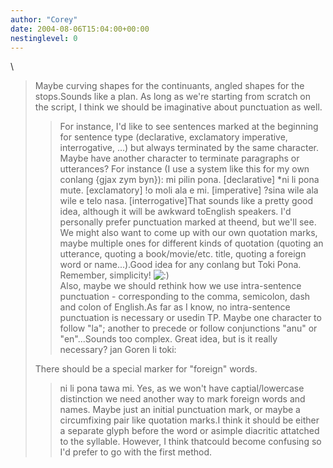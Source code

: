 ```yaml
---
author: "Corey"
date: 2004-08-06T15:04:00+00:00
nestinglevel: 0
---
```

\
> Maybe curving shapes for the continuants, angled shapes for the
>stops.Sounds like a plan.
> As long as we're starting from scratch on the script,
> I think we should be imaginative about punctuation as well.
>> For instance, I'd like to see sentences marked at the
> beginning for sentence type (declarative, exclamatory
> imperative, interrogative, ...) but always terminated
> by the same character. Maybe have another character
> to terminate paragraphs or utterances?
>> For instance (I use a system like this for my
> own conlang {gjax zym byn}):
>> mi pilin pona. \[declarative\]
>> \*ni li pona mute. \[exclamatory\]
>> !o moli ala e mi. \[imperative\]
>> ?sina wile ala wile e telo nasa. \[interrogative\]That sounds like a pretty good idea, although it will be awkward toEnglish speakers. I'd personally prefer punctuation marked at theend, but we'll see.
> We might also want to come up with our own
> quotation marks, maybe multiple ones
> for different kinds of quotation
> (quoting an utterance, quoting a book/movie/etc. title,
> quoting a foreign word or name...).Good idea for any conlang but Toki Pona. Remember, simplicity! ![:)](images/smilies/icon_e_smile.gif "Smile")\
> Also, maybe we should rethink how we use intra-sentence
> punctuation - corresponding to the comma, semicolon,
> dash and colon of English.As far as I know, no intra-sentence punctuation is necessary or usedin TP.
> Maybe one character to follow "la";
> another to precede or follow conjunctions
> "anu" or "en"...Sounds too complex. Great idea, but is it really necessary?
> jan Goren li toki:
>> 
>There should be a special marker for "foreign" words.
>> ni li pona tawa mi.
>> Yes, as we won't have captial/lowercase distinction we need
> another way to mark foreign words and names.
> Maybe just an initial punctuation mark, or maybe a circumfixing
> pair like quotation marks.I think it should be either a separate glyph before the word or asimple diacritic attatched to the syllable. However, I think thatcould become confusing so I'd prefer to go with the first method.